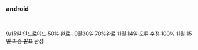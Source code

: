 
### android 

<br>

~~9/15일 안드로이드 50% 완료..~~
~~9월30일 70%완료~~
~~11월 14일 오류 수정 100%~~
~~11월 15일 최종 발표~~
완성

